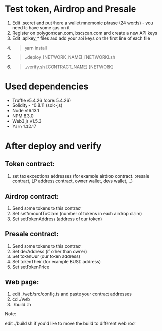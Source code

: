 # Test token, Airdrop and Presale

1. Edit .secret and put there a wallet mnemonic phrase (24 words) - you need to have some gas on it
2. Register on polygonscan.com, bscscan.com and create a new API keys
3. Edit .apikey_* files and add your api keys on the first line of each file
4. > yarn install
5. > ./deploy_[NETWORK_NAME]_[NETWORK].sh
6. > ./verify.sh [CONTRACT_NAME] [NETWORK]

# Used dependencies

- Truffle v5.4.26 (core: 5.4.26)
- Solidity - ^0.8.11 (solc-js)
- Node v16.13.1
- NPM 8.3.0
- Web3.js v1.5.3
- Yarn 1.22.17

# After deploy and verify

## Token contract:
1. set tax exceptions addresses (for example airdrop contract, presale contract, LP address contract, owner wallet, devs wallet,...)

## Airdrop contract:
1. Send some tokens to this contract
2. Set setAmountToClaim (number of tokens in each airdrop claim)
3. Set setTokenAddress (address of our token)

## Presale contract:
1. Send some tokens to this contract
2. Set devAddress (if other than owner)
3. Set tokenOur (our token address)
4. Set tokenTheir (for example BUSD address)
5. Set setTokenPrice

## Web page:
1. edit ./web/src/config.ts and paste your contract addresses
2. cd ./web
3. ./build.sh

Note: 

edit ./build.sh if you'd like to move the build to different web root